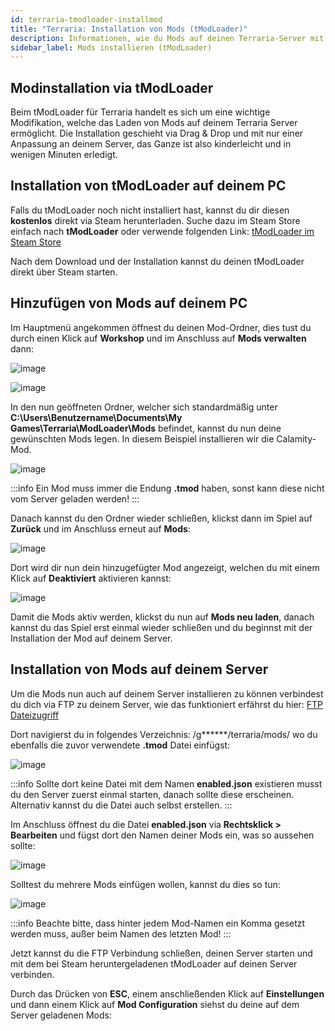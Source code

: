 ```yaml
---
id: terraria-tmodloader-installmod
title: "Terraria: Installation von Mods (tModLoader)"
description: Informationen, wie du Mods auf deinen Terraria-Server mit tModLoader installieren kannst - ZAP-Hosting.com Dokumentation
sidebar_label: Mods installieren (tModLoader)
---
```



## Modinstallation via tModLoader

Beim tModLoader für Terraria handelt es sich um eine wichtige Modifikation, welche das Laden von Mods auf deinem Terraria Server ermöglicht. 
Die Installation geschieht via Drag & Drop und mit nur einer Anpassung an deinem Server, das Ganze ist also kinderleicht und in wenigen Minuten erledigt. 


## Installation von tModLoader auf deinem PC

Falls du tModLoader noch nicht installiert hast, kannst du dir diesen **kostenlos** direkt via Steam herunterladen.
Suche dazu im Steam Store einfach nach **tModLoader** oder verwende folgenden Link: [tModLoader im Steam Store](https://store.steampowered.com/app/1281930/tModLoader/)

Nach dem Download und der Installation kannst du deinen tModLoader direkt über Steam starten.


## Hinzufügen von Mods auf deinem PC

Im Hauptmenü angekommen öffnest du deinen Mod-Ordner, dies tust du durch einen Klick auf **Workshop** und im Anschluss auf **Mods verwalten** dann:

![image](https://user-images.githubusercontent.com/26007280/189974782-6b669299-887f-4bb8-acb6-98e8b7976ac6.png)

![image](https://user-images.githubusercontent.com/26007280/189974811-244adf07-ea64-4fb2-ac44-5dd3e2927020.png)

In den nun geöffneten Ordner, welcher sich standardmäßig unter **C:\Users\Benutzername\Documents\My Games\Terraria\ModLoader\Mods** befindet, kannst du nun deine gewünschten Mods legen.
In diesem Beispiel installieren wir die Calamity-Mod.

![image](https://user-images.githubusercontent.com/26007280/189974838-c5b4f3de-29d0-4497-b066-0d94ae7d868f.png)

:::info
Ein Mod muss immer die Endung **.tmod** haben, sonst kann diese nicht vom Server geladen werden! 
:::


Danach kannst du den Ordner wieder schließen, klickst dann im Spiel auf **Zurück** und im Anschluss erneut auf **Mods**: 

![image](https://user-images.githubusercontent.com/26007280/189974856-20bc40c8-cc29-4c78-bd25-59ca78a48625.png)

Dort wird dir nun dein hinzugefügter Mod angezeigt, welchen du mit einem Klick auf **Deaktiviert** aktivieren kannst: 

![image](https://user-images.githubusercontent.com/26007280/189974874-1d63f182-70eb-4e14-8795-7fb0e510fe62.png)

Damit die Mods aktiv werden, klickst du nun auf **Mods neu laden**, danach kannst du das Spiel erst einmal wieder schließen und du beginnst mit der Installation der Mod auf deinem Server.


## Installation von Mods auf deinem Server

Um die Mods nun auch auf deinem Server installieren zu können verbindest du dich via FTP zu deinem Server, wie das funktioniert erfährst du hier: [FTP Dateizugriff](gameserver-ftpaccess.md)

Dort navigierst du in folgendes Verzeichnis: /g******/terraria/mods/ wo du ebenfalls die zuvor verwendete **.tmod** Datei einfügst:

![image](https://user-images.githubusercontent.com/26007280/189974897-5721d422-b608-451e-ab3f-b35de3fa9caf.png)

:::info
Sollte dort keine Datei mit dem Namen **enabled.json** existieren musst du den Server zuerst einmal starten, danach sollte diese erscheinen. Alternativ kannst du die Datei auch selbst erstellen.
:::


Im Anschluss öffnest du die Datei **enabled.json** via **Rechtsklick > Bearbeiten** und fügst dort den Namen deiner Mods ein, was so aussehen sollte: 

![image](https://user-images.githubusercontent.com/26007280/189974918-9fb18b3e-41cf-459a-9f0b-2313ebed6f7a.png)

Solltest du mehrere Mods einfügen wollen, kannst du dies so tun: 

![image](https://user-images.githubusercontent.com/26007280/189974942-5006a4b7-fe10-4fe8-9d83-db74a6fc2011.png)

:::info
Beachte bitte, dass hinter jedem Mod-Namen ein Komma gesetzt werden muss, außer beim Namen des letzten Mod!
:::

Jetzt kannst du die FTP Verbindung schließen, deinen Server starten und mit dem bei Steam heruntergeladenen tModLoader auf deinen Server verbinden. 

Durch das Drücken von **ESC**, einem anschließenden Klick auf **Einstellungen** und dann einem Klick auf **Mod Configuration** siehst du deine auf dem Server geladenen Mods:
